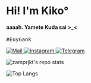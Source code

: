 # Hi! I'm Kiko°
<p>
  <b>aaaah. Yamete Kuda sai >_<</b>
  <br>
  <br>
  <samp>#EuyGank</samp>
</p>
<p>
  <a href="mailto:zamprjkt@protonmail.com">
    <img src="https://img.shields.io/badge/-Gmail-red?style=for-the-badge&logo=Gmail&labelColor=2d2d2d" alt="Mail">
  </a>
  <a href="https://www.instagram.com/zam.tsu">
    <img src="https://img.shields.io/badge/-Instagram-mediumvioletred?style=for-the-badge&logo=Instagram&labelColor=2d2d2d" alt="Instagram">
  </a> 
  <a href="https://t.me/zamkara">
    <img src="https://img.shields.io/badge/-Telegram-blue?style=for-the-badge&logo=Telegram&labelColor=2d2d2d" alt="Telegram">
  </a>
</p>

![zamprjkt's repo stats](https://github-readme-stats.vercel.app/api?username=zamprjkt&count_private=false&show_icons=true&&bg_color=30,165880,169c5a&title_color=fff&text_color=fff)

![Top Langs](https://github-readme-stats.vercel.app/api/top-langs/?username=zamprjkt&theme=vue&layout=compact&hide=Rich%20Text%20Format,CSS,HTML,VBA)
